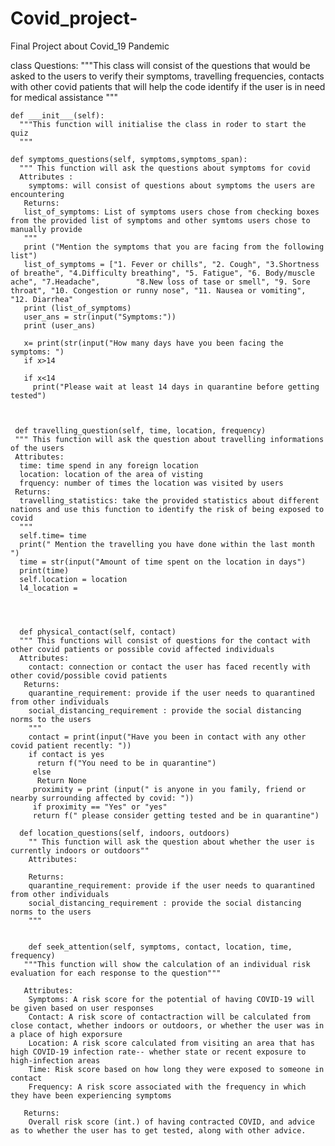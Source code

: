 # Covid_project-
Final Project about Covid_19 Pandemic 

class Questions:
  """This class will consist of the questions that would be asked to the users to verify their symptoms, travelling frequencies, contacts with other covid patients that will help the code identify if the user is in need for medical assistance
  """
  
    def ___init___(self):
      """This function will initialise the class in roder to start the quiz
      """
    
    def symptoms_questions(self, symptoms,symptoms_span):
      """ This function will ask the questions about symptoms for covid
      Attributes : 
        symptoms: will consist of questions about symptoms the users are encountering 
       Returns:
       list_of_symptoms: List of symptoms users chose from checking boxes from the provided list of symptoms and other symtoms users chose to manually provide
       """
       print ("Mention the symptoms that you are facing from the following list")
       list_of_symptoms = ["1. Fever or chills", "2. Cough", "3.Shortness of breathe", "4.Difficulty breathing", "5. Fatigue", "6. Body/muscle ache", "7.Headache",        "8.New loss of tase or smell", "9. Sore throat", "10. Congestion or runny nose", "11. Nausea or vomiting", "12. Diarrhea"
       print (list_of_symptoms)
       user_ans = str(input("Symptoms:"))
       print (user_ans)
       
       x= print(str(input("How many days have you been facing the symptoms: ")
       if x>14
        
       if x<14
         print("Please wait at least 14 days in quarantine before getting tested")
         
      
      
     def travelling_question(self, time, location, frequency)
     """ This function will ask the question about travelling informations of the users 
     Attributes: 
      time: time spend in any foreign location
      location: location of the area of visting 
      frquency: number of times the location was visited by users 
     Returns: 
      travelling_statistics: take the provided statistics about different nations and use this function to identify the risk of being exposed to covid
      """
      self.time= time
      print(" Mention the travelling you have done within the last month ")
      time = str(input("Amount of time spent on the location in days")
      print(time)
      self.location = location
      l4_location = 
      
      
   
      
      def physical_contact(self, contact)
      """ This functions will consist of questions for the contact with other covid patients or possible covid affected individuals
      Attributes:
        contact: connection or contact the user has faced recently with other covid/possible covid patients 
       Returns: 
        quarantine_requirement: provide if the user needs to quarantined from other individuals
        social_distancing_requirement : provide the social distancing norms to the users
        """
        contact = print(input("Have you been in contact with any other covid patient recently: "))
        if contact is yes 
          return f("You need to be in quarantine")
         else
          Return None
         proximity = print (input(" is anyone in you family, friend or nearby surrounding affected by covid: "))
         if proximity == "Yes" or "yes"
         return f(" please consider getting tested and be in quarantine")
         
      def location_questions(self, indoors, outdoors)
        "" This function will ask the question about whether the user is currently indoors or outdoors""
        Attributes:
         
        Returns: 
        quarantine_requirement: provide if the user needs to quarantined from other individuals
        social_distancing_requirement : provide the social distancing norms to the users
        """
        
        
        def seek_attention(self, symptoms, contact, location, time, frequency)
       """This function will show the calculation of an individual risk evaluation for each response to the question"""
       
       Attributes: 
        Symptoms: A risk score for the potential of having COVID-19 will be given based on user responses
        Contact: A risk score of contactraction will be calculated from close contact, whether indoors or outdoors, or whether the user was in a place of high exporsure
        Location: A risk score calculated from visiting an area that has high COVID-19 infection rate-- whether state or recent exposure to high-infection areas
        Time: Risk score based on how long they were exposed to someone in contact
        Frequency: A risk score associated with the frequency in which they have been experiencing symptoms
        
       Returns: 
        Overall risk score (int.) of having contracted COVID, and advice as to whether the user has to get tested, along with other advice. 
     
 
 
 
 
